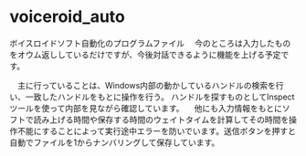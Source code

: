 # voiceroid_auto
ボイスロイドソフト自動化のプログラムファイル
　今のところは入力したものをオウム返ししているだけですが、今後対話できるように機能を上げる予定です。

　主に行っていることは、Windows内部の動かしているハンドルの検索を行い、一致したハンドルをもとに操作を行う。
ハンドルを探すものとしてInspectツールを使って内部を見ながら確認しています。
　他にも入力情報をもとにソフトで読み上げる時間や保存する時間のウェイトタイムを計算してその時間を操作不能にすることによって実行途中エラーを防いでいます。送信ボタンを押すと自動でファイルを1からナンバリングして保存しています。
